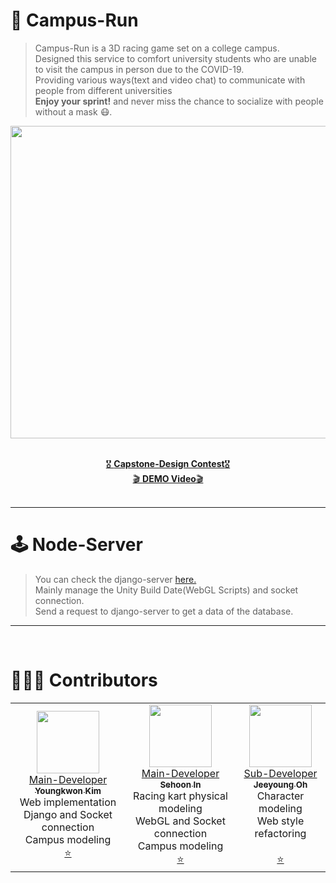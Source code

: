 # 🏫 Campus-Run
> Campus-Run is a 3D racing game set on a college campus. <br>
> Designed this service to comfort university students who are unable to visit the campus in person due to the COVID-19. <br>
> Providing various ways(text and video chat) to communicate with people from different universities <br>
> **Enjoy your sprint!** and never miss the chance to socialize with people without a mask 😷.

<div align="center">
  
  <img src="https://user-images.githubusercontent.com/39653584/145571114-c7575006-488f-403b-baef-c3a617708308.jpeg" width="800px" height="500px">
  <br />  <br />
  
  [🎖 **Capstone-Design Contest**🎖](http://www.swaicau.com/bbs/board.php?bo_table=program8&wr_id=38) <br />
  [🎬 **DEMO Video**🎬](https://www.youtube.com/watch?v=cRBCqWESeLI&t=5s)<br />  <br />
  
</div>

---

# 🕹 Node-Server
> You can check the django-server [here.](https://github.com/youngkwon02/CampusRun-django-server)<br/>
> Mainly manage the Unity Build Date(WebGL Scripts) and socket connection. <br>
> Send a request to django-server to get a data of the database. <br>
---
<br>

# 🧑🏻‍💻 Contributors

<table>
  <tr>
    <td align="center"><a href="https://github.com/youngkwon02"><img src="https://avatars.githubusercontent.com/u/39653584?v=4?s=100" width="100px;" alt=""/><br />Main-Developer<br><sub><b>Youngkwon Kim</b></sub></a><br />Web implementation<br />Django and Socket connection<br />Campus modeling<br/><a href="https://github.com/Campus-Run/node-server/commits?author=youngkwon02" title="Documentation">⭐️</a></td>
        <td align="center"><a href="https://github.com/oereo"><img src="https://avatars.githubusercontent.com/u/49235528?v=4?s=100" width="100px;" alt=""/><br />Main-Developer<br><sub><b>Sehoon In</b></sub></a><br />Racing kart physical modeling<br /> WebGL and Socket connection<br />Campus modeling<br/><a href="https://github.com/Campus-Run/node-server/commits?author=oereo" title="Documentation">⭐️</a></td>
        <td align="center"><a href="https://github.com/ohjeeyoung"><img src="https://avatars.githubusercontent.com/u/62995632?s=70&v=4?s=100" width="100px;" alt=""/><br />Sub-Developer<br><sub><b>Jeeyoung Oh</b></sub></a><br />Character modeling<br />Web style refactoring<br /><br/><a href="https://github.com/Campus-Run/node-server/commits?author=ohjeeyoung" title="Documentation">⭐️</a></td>
  </tr>
</table>
